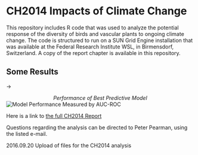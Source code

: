 <h1>CH2014 Impacts of Climate Change</h1>

<p>This repository includes R code that was used to analyze the potential response of the diversity of birds and vascular plants to ongoing climate change.  The code is structured to run on a SUN Grid Engine installation that was available at the Federal Research Institute WSL, in Birmensdorf, Switzerland.  A copy of the report chapter is available in this repository.</p>

<h2>Some Results</h2>

<p>-><center><em>Performance of Best Predictive Model</em></center>
<img src="https://github.com/pbpearman/occc_climate_change_impacts/blob/master/misc_graphics/birds_and_plants_lin_weights_color.png?raw=true" alt="Model Performance Measured by AUC-ROC" title="Model Performance"></p>

<p>Here is a link to <a href="http://www.ch2014-impacts.ch/">the full CH2014 Report</a></p>

<p>Questions regarding the analysis can be directed to Peter Pearman, using the listed e-mail.</p>

<p>2016.09.20  Upload of files for the CH2014 analysis</p>
